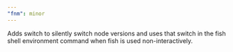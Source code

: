 ```yaml
---
"fnm": minor
---
```


Adds switch to silently switch node versions and uses that switch in the fish shell environment command when fish is used non-interactively.
